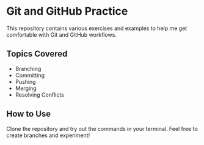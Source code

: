 # Git and GitHub Practice

This repository contains various exercises and examples to help me get comfortable with Git and GitHub workflows. 

## Topics Covered

- Branching
- Committing
- Pushing
- Merging
- Resolving Conflicts

## How to Use

Clone the repository and try out the commands in your terminal. Feel free to create branches and experiment!
